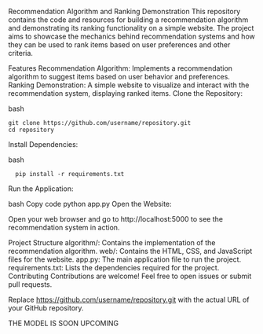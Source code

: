 Recommendation Algorithm and Ranking Demonstration
This repository contains the code and resources for building a recommendation algorithm and demonstrating its ranking functionality on a simple website.
The project aims to showcase the mechanics behind recommendation systems and how they can be used to rank items based on user preferences and other criteria.

Features
Recommendation Algorithm: Implements a recommendation algorithm to suggest items based on user behavior and preferences.
Ranking Demonstration: A simple website to visualize and interact with the recommendation system, displaying ranked items.
Clone the Repository:

bash

    git clone https://github.com/username/repository.git
    cd repository
  
Install Dependencies:

bash

      pip install -r requirements.txt
  
Run the Application:

bash
Copy code
python app.py
Open the Website:

Open your web browser and go to http://localhost:5000 to see the recommendation system in action.

Project Structure
algorithm/: Contains the implementation of the recommendation algorithm.
web/: Contains the HTML, CSS, and JavaScript files for the website.
app.py: The main application file to run the project.
requirements.txt: Lists the dependencies required for the project.
Contributing
Contributions are welcome! Feel free to open issues or submit pull requests.


Replace https://github.com/username/repository.git with the actual URL of your GitHub repository.

THE MODEL IS SOON UPCOMING 
